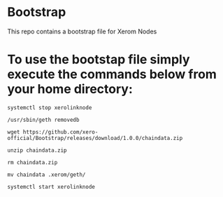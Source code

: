 # Bootstrap
This repo contains a bootstrap file for Xerom Nodes

# To use the bootstap file simply execute the commands below from your home directory:

```
systemctl stop xerolinknode

/usr/sbin/geth removedb 

wget https://github.com/xero-official/Bootstrap/releases/download/1.0.0/chaindata.zip

unzip chaindata.zip 

rm chaindata.zip 

mv chaindata .xerom/geth/

systemctl start xerolinknode
```
